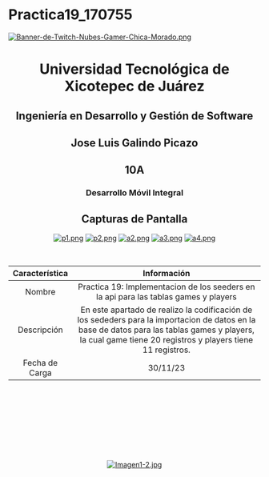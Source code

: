 # Practica19_170755

[![Banner-de-Twitch-Nubes-Gamer-Chica-Morado.png](https://i.postimg.cc/15q3LFXF/Banner-de-Twitch-Nubes-Gamer-Chica-Morado.png)](https://postimg.cc/MvzwBvyZ)

<div align="center">
  
# Universidad Tecnológica de Xicotepec de Juárez


## Ingeniería en Desarrollo y Gestión de Software
## Jose Luis Galindo Picazo
## 10A
### Desarrollo Móvil Integral


## Capturas de Pantalla
[![p1.png](https://i.postimg.cc/VkLTXPdc/p1.png)](https://postimg.cc/rK3QLb1h)
[![p2.png](https://i.postimg.cc/N0Zzhybg/p2.png)](https://postimg.cc/5Hq3L2ZG)
[![a2.png](https://i.postimg.cc/q7fxG3B9/a2.png)](https://postimg.cc/ZWcNb0dc)
[![a3.png](https://i.postimg.cc/kXzQnbSB/a3.png)](https://postimg.cc/N589DLpc)
[![a4.png](https://i.postimg.cc/SKrYz2nL/a4.png)](https://postimg.cc/3ykxswCW)




&nbsp;
&nbsp;


|  Característica |  Información |
| :------------: | :------------: |
| Nombre  |  Practica 19: Implementacion de los seeders en la api para las tablas games y players |
| Descripción  | En este apartado de realizo la codificación de los sededers para la importacion de datos en la base de datos para las tablas games y players, la cual game tiene 20 registros y players tiene 11 registros. |
|  Fecha de Carga | 30/11/23  |

&nbsp;
&nbsp;

&nbsp;
&nbsp;

<br>
<br>
<br>
<br>

[![Imagen1-2.jpg](https://i.postimg.cc/x1swjyVj/Imagen1-2.jpg)](https://postimg.cc/0zwWcSNh)



&nbsp;
&nbsp;
